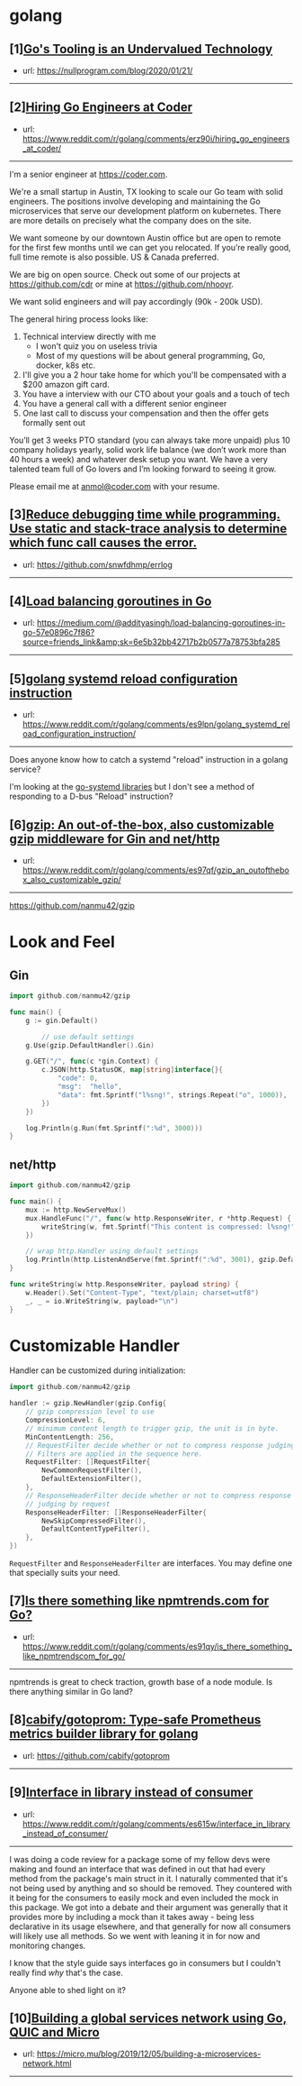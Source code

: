 # golang
## [1][Go's Tooling is an Undervalued Technology](https://www.reddit.com/r/golang/comments/es621w/gos_tooling_is_an_undervalued_technology/)
- url: https://nullprogram.com/blog/2020/01/21/
---

## [2][Hiring Go Engineers at Coder](https://www.reddit.com/r/golang/comments/erz90i/hiring_go_engineers_at_coder/)
- url: https://www.reddit.com/r/golang/comments/erz90i/hiring_go_engineers_at_coder/
---
I'm a senior engineer at https://coder.com.

We're a small startup in Austin, TX looking to scale our Go team with solid engineers. The positions involve developing and maintaining the Go microservices that serve our development platform on kubernetes. There are more details on precisely what the company does on the site.

We want someone by our downtown Austin office but are open to remote for the first few months until we can get you relocated. If you’re really good, full time remote is also possible. US &amp; Canada preferred.

We are big on open source. Check out some of our projects at https://github.com/cdr or mine at https://github.com/nhooyr.

We want solid engineers and will pay accordingly (90k - 200k USD).

The general hiring process looks like:

1. Technical interview directly with me
    - I won't quiz you on useless trivia
    - Most of my questions will be about general programming, Go, docker, k8s etc.
2. I'll give you a 2 hour take home for which you'll be compensated with a $200 amazon gift card.
3. You have a interview with our CTO about your goals and a touch of tech
4. You have a general call with a different senior engineer
5. One last call to discuss your compensation and then the offer gets formally sent out

You’ll get 3 weeks PTO standard (you can always take more unpaid) plus 10 company holidays yearly, solid work life balance (we don’t work more than 40 hours a week) and whatever desk setup you want. We have a very talented team full of Go lovers and I’m looking forward to seeing it grow.

Please email me at [anmol@coder.com](mailto:anmol@coder.com) with your resume.
## [3][Reduce debugging time while programming. Use static and stack-trace analysis to determine which func call causes the error.](https://www.reddit.com/r/golang/comments/esb2i4/reduce_debugging_time_while_programming_use/)
- url: https://github.com/snwfdhmp/errlog
---

## [4][Load balancing goroutines in Go](https://www.reddit.com/r/golang/comments/es9wuq/load_balancing_goroutines_in_go/)
- url: https://medium.com/@addityasingh/load-balancing-goroutines-in-go-57e0896c7f86?source=friends_link&amp;sk=6e5b32bb42717b2b0577a78753bfa285
---

## [5][golang systemd reload configuration instruction](https://www.reddit.com/r/golang/comments/es9lpn/golang_systemd_reload_configuration_instruction/)
- url: https://www.reddit.com/r/golang/comments/es9lpn/golang_systemd_reload_configuration_instruction/
---
Does anyone know how to catch a systemd "reload" instruction in a golang service? 

I'm looking at the [go-systemd libraries](https://github.com/coreos/go-systemd) but I don't see a method of responding to a D-bus "Reload" instruction?
## [6][gzip: An out-of-the-box, also customizable gzip middleware for Gin and net/http](https://www.reddit.com/r/golang/comments/es97qf/gzip_an_outofthebox_also_customizable_gzip/)
- url: https://www.reddit.com/r/golang/comments/es97qf/gzip_an_outofthebox_also_customizable_gzip/
---
https://github.com/nanmu42/gzip

# Look and Feel

## Gin

```go
import github.com/nanmu42/gzip

func main() {
	g := gin.Default()

        // use default settings
	g.Use(gzip.DefaultHandler().Gin)

	g.GET("/", func(c *gin.Context) {
		c.JSON(http.StatusOK, map[string]interface{}{
			"code": 0,
			"msg":  "hello",
			"data": fmt.Sprintf("l%sng!", strings.Repeat("o", 1000)),
		})
	})

	log.Println(g.Run(fmt.Sprintf(":%d", 3000)))
}
```

## net/http

```go
import github.com/nanmu42/gzip

func main() {
	mux := http.NewServeMux()
	mux.HandleFunc("/", func(w http.ResponseWriter, r *http.Request) {
		writeString(w, fmt.Sprintf("This content is compressed: l%sng!", strings.Repeat("o", 1000)))
	})

    // wrap http.Handler using default settings
	log.Println(http.ListenAndServe(fmt.Sprintf(":%d", 3001), gzip.DefaultHandler().WrapHandler(mux)))
}

func writeString(w http.ResponseWriter, payload string) {
	w.Header().Set("Content-Type", "text/plain; charset=utf8")
	_, _ = io.WriteString(w, payload+"\n")
}
```

# Customizable Handler

Handler can be customized during initialization:

```go
import github.com/nanmu42/gzip

handler := gzip.NewHandler(gzip.Config{
    // gzip compression level to use
	CompressionLevel: 6,
    // minimum content length to trigger gzip, the unit is in byte.
	MinContentLength: 256,
    // RequestFilter decide whether or not to compress response judging by request.
    // Filters are applied in the sequence here.
	RequestFilter: []RequestFilter{
	    NewCommonRequestFilter(),
	    DefaultExtensionFilter(),
	},
    // ResponseHeaderFilter decide whether or not to compress response
    // judging by request
	ResponseHeaderFilter: []ResponseHeaderFilter{
		NewSkipCompressedFilter(),
		DefaultContentTypeFilter(),
	},
})
```

`RequestFilter` and `ResponseHeaderFilter` are interfaces.
You may define one that specially suits your need.
## [7][Is there something like npmtrends.com for Go?](https://www.reddit.com/r/golang/comments/es91qy/is_there_something_like_npmtrendscom_for_go/)
- url: https://www.reddit.com/r/golang/comments/es91qy/is_there_something_like_npmtrendscom_for_go/
---
npmtrends is great to check traction, growth base of a node module. Is there anything similar in Go land?
## [8][cabify/gotoprom: Type-safe Prometheus metrics builder library for golang](https://www.reddit.com/r/golang/comments/ers1df/cabifygotoprom_typesafe_prometheus_metrics/)
- url: https://github.com/cabify/gotoprom
---

## [9][Interface in library instead of consumer](https://www.reddit.com/r/golang/comments/es615w/interface_in_library_instead_of_consumer/)
- url: https://www.reddit.com/r/golang/comments/es615w/interface_in_library_instead_of_consumer/
---
I was doing a code review for a package some of my fellow devs were making and found an interface that was defined in out that had every method from the package's main struct in it. I naturally commented that it's not being used by anything and so should be removed. They countered with it being for the consumers to easily mock and even included the mock in this package. We got into a debate and their argument was generally that it provides more by including a mock than it takes away - being less declarative in its usage elsewhere, and that generally for now all consumers will likely use all methods. So we went with leaning it in for now and monitoring changes.

I know that the style guide says interfaces go in consumers but I couldn't really find _why_ that's the case.

Anyone able to shed light on it?
## [10][Building a global services network using Go, QUIC and Micro](https://www.reddit.com/r/golang/comments/ertnaa/building_a_global_services_network_using_go_quic/)
- url: https://micro.mu/blog/2019/12/05/building-a-microservices-network.html
---

